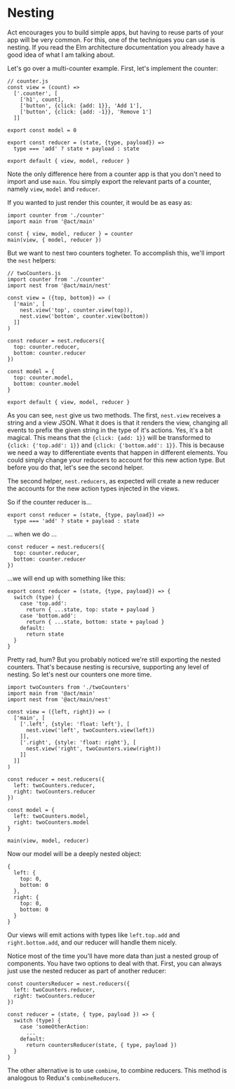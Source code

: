 # Nesting

Act encourages you to build simple apps, but having to reuse parts of your app
will be very common. For this, one of the techniques you can use is nesting. If
you read the Elm architecture documentation you already have a good idea of
what I am talking about.

Let's go over a multi-counter example. First, let's implement the counter:

```
// counter.js
const view = (count) =>
  ['.counter', [
    ['h1', count],
    ['button', {click: {add: 1}}, 'Add 1'],
    ['button', {click: {add: -1}}, 'Remove 1']
  ]]

export const model = 0

export const reducer = (state, {type, payload}) =>
  type === 'add' ? state + payload : state

export default { view, model, reducer }
```

Note the only difference here from a counter app is that you don't need to
import and use `main`. You simply export the relevant parts of a counter,
namely `view`, `model` and `reducer`.

If you wanted to just render this counter, it would be as easy as:

```
import counter from './counter'
import main from '@act/main'

const { view, model, reducer } = counter
main(view, { model, reducer })
```

But we want to nest two counters togheter. To accomplish this, we'll import the
`nest` helpers:

```
// twoCounters.js
import counter from './counter'
import nest from '@act/main/nest'

const view = ({top, bottom}) => (
  ['main', [
    nest.view('top', counter.view(top)),
    nest.view('bottom', counter.view(bottom))
  ]]
)

const reducer = nest.reducers({
  top: counter.reducer,
  bottom: counter.reducer
})

const model = {
  top: counter.model,
  bottom: counter.model
}

export default { view, model, reducer }
```

As you can see, `nest` give us two methods. The first, `nest.view` receives a
string and a view JSON. What it does is that it renders the view, changing all
events to prefix the given string in the type of it's actions. Yes, it's a bit
magical. This means that the `{click: {add: 1}}` will be transformed to
`{click: {'top.add': 1}}` and `{click: {'bottom.add': 1}}`. This is because we
need a way to differentiate events that happen in different elements. You could
simply change your reducers to account for this new action type. But before you
do that, let's see the second helper.

The second helper, `nest.reducers`, as expected will create a new reducer the
accounts for the new action types injected in the views.

So if the counter reducer is...

```
export const reducer = (state, {type, payload}) =>
  type === 'add' ? state + payload : state
```

... when we do ...

```
const reducer = nest.reducers({
  top: counter.reducer,
  bottom: counter.reducer
})
```

...we will end up with something like this:

```
export const reducer = (state, {type, payload}) => {
  switch (type) {
    case 'top.add':
      return { ...state, top: state + payload }
    case 'bottom.add':
      return { ...state, bottom: state + payload }
    default:
      return state
  }
}
```

Pretty rad, hum? But  you probably noticed we're still exporting the nested
counters. That's because nesting is recursive, supporting any level of nesting.
So let's nest our counters one more time.

```
import twoCounters from './twoCounters'
import main from '@act/main'
import nest from '@act/main/nest'

const view = ({left, right}) => (
  ['main', [
    ['.left', {style: 'float: left'}, [
      nest.view('left', twoCounters.view(left))
    ]],
    ['.right', {style: 'float: right'}, [
      nest.view('right', twoCounters.view(right))
    ]]
  ]]
)

const reducer = nest.reducers({
  left: twoCounters.reducer,
  right: twoCounters.reducer
})

const model = {
  left: twoCounters.model,
  right: twoCounters.model
}

main(view, model, reducer)
```

Now our model will be a deeply nested object:

```
{
  left: {
    top: 0,
    bottom: 0
  },
  right: {
    top: 0,
    bottom: 0
  }
}
```

Our views will emit actions with types like `left.top.add` and
`right.bottom.add`, and our reducer will handle them nicely.

Notice most of the time you'll have more data than just a nested group of
components. You have two options to deal with that. First, you can always just
use the nested reducer as part of another reducer:

```
const countersReducer = nest.reducers({
  left: twoCounters.reducer,
  right: twoCounters.reducer
})

const reducer = (state, { type, payload }) => {
  switch (type) {
    case 'someOtherAction:
      ...
    default:
      return countersReducer(state, { type, payload })
  }
}
```

The other alternative is to use `combine`, to combine reducers. This method is
analogous to Redux's `combineReducers`.
